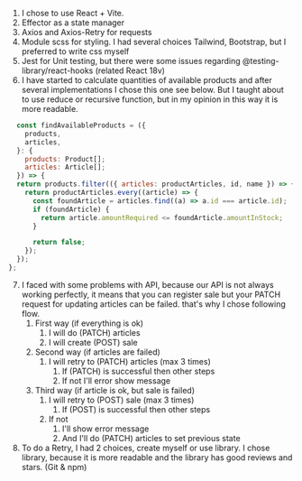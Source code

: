 1. I chose to use React + Vite.
2. Effector as a state manager
3. Axios and Axios-Retry for requests
4. Module scss for styling. I had several choices Tailwind, Bootstrap, but I preferred to write css myself
5. Jest for Unit testing, but there were some issues regarding @testing-library/react-hooks (related React 18v)
6. I have started to calculate quantities of available products and after several implementations I chose this one see below. But I taught about to use reduce or recursive function, but in my opinion in this way it is more readable.
```javascript
  const findAvailableProducts = ({
    products,
    articles,
  }: {
    products: Product[];
    articles: Article[];
  }) => {
  return products.filter(({ articles: productArticles, id, name }) => {
    return productArticles.every((article) => {
      const foundArticle = articles.find((a) => a.id === article.id);
      if (foundArticle) {
        return article.amountRequired <= foundArticle.amountInStock;
      }

      return false;
    });
  });
};
```
7. I faced with some problems with API, because our API is not always working perfectly, it means that you can register sale but your PATCH request for updating articles can be failed. that's why I chose following flow.
   1. First way (if everything is ok)
      1. I will do (PATCH) articles
      2. I will create (POST) sale
   2. Second way (if articles are failed)
      1. I will retry to (PATCH) articles (max 3 times)
         1. If (PATCH) is successful then other steps
         2. If not I'll error show message
   3. Third way (if article is ok, but sale is failed)
      1. I will retry to (POST) sale (max 3 times)
         1. If (POST) is successful then other steps
      2. If not
         1. I'll show error message
         2. And I'll do (PATCH) articles to set previous state
8. To do a Retry, I had 2 choices, create myself or use library. I chose library, because it is more readable and the library has good reviews and stars. (Git & npm)